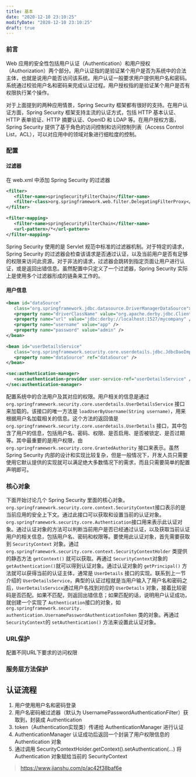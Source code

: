 ```yaml
---
title: 基本
date: "2020-12-10 23:10:25"
modifyDate: "2020-12-10 23:10:25"
draft: true
---
```

### 前言

Web 应用的安全性包括用户认证（Authentication）和用户授权（Authorization）两个部分。用户认证指的是验证某个用户是否为系统中的合法主体，也就是说用户能否访问该系统。用户认证一般要求用户提供用户名和密码。系统通过校验用户名和密码来完成认证过程。用户授权指的是验证某个用户是否有权限执行某个操作。

对于上面提到的两种应用情景，Spring Security 框架都有很好的支持。在用户认证方面，Spring Security 框架支持主流的认证方式，包括 HTTP 基本认证、HTTP 表单验证、HTTP 摘要认证、OpenID 和 LDAP 等。在用户授权方面，Spring Security 提供了基于角色的访问控制和访问控制列表（Access Control List，ACL），可以对应用中的领域对象进行细粒度的控制。

### 配置

#### 过滤器

在 web.xml 中添加 Spring Security 的过滤器

```xml
<filter> 
   <filter-name>springSecurityFilterChain</filter-name> 
   <filter-class>org.springframework.web.filter.DelegatingFilterProxy</filter-class> 
</filter> 
 
<filter-mapping> 
   <filter-name>springSecurityFilterChain</filter-name> 
   <url-pattern>/*</url-pattern> 
</filter-mapping>
```

Spring Security 使用的是 Servlet 规范中标准的过滤器机制。对于特定的请求，Spring Security 的过滤器会检查该请求是否通过认证，以及当前用户是否有足够的权限来访问此资源。对于非法的请求，过滤器会跳转到指定页面让用户进行认证，或是返回出错信息。虽然配置中只定义了一个过滤器，Spring Security 实际上是使用多个过滤器形成的链条来工作的。

#### 用户信息

```xml
<bean id="dataSource"
   class="org.springframework.jdbc.datasource.DriverManagerDataSource"> 
   <property name="driverClassName" value="org.apache.derby.jdbc.ClientDriver" /> 
   <property name="url" value="jdbc:derby://localhost:1527/mycompany" /> 
   <property name="username" value="app" /> 
   <property name="password" value="admin" /> 
</bean> 
 
<bean id="userDetailsService"
   class="org.springframework.security.core.userdetails.jdbc.JdbcDaoImpl"> 
   <property name="dataSource" ref="dataSource" /> 
</bean> 
 
<sec:authentication-manager> 
   <sec:authentication-provider user-service-ref="userDetailsService" /> 
</sec:authentication-manager>
```

配置系统中的合法用户及其对应的权限。用户相关的信息是通过 `org.springframework.security.core.userdetails.UserDetailsService` 接口来加载的。该接口的唯一方法是 `loadUserByUsername(String username)`，用来根据用户名加载相关的信息。这个方法的返回值是 `org.springframework.security.core.userdetails.UserDetails` 接口，其中包含了用户的信息，包括用户名、密码、权限、是否启用、是否被锁定、是否过期等。其中最重要的是用户权限，由 `org.springframework.security.core.GrantedAuthority` 接口来表示。虽然 Spring Security 内部的设计和实现比较复杂，但是一般情况下，开发人员只需要使用它默认提供的实现就可以满足绝大多数情况下的需求，而且只需要简单的配置声明即可。

### 核心对象

下面开始讨论几个 Spring Security 里面的核心对象。`org.springframework.security.core.context.SecurityContext`接口表示的是当前应用的安全上下文。通过此接口可以获取和设置当前的认证对象。`org.springframework.security.core.Authentication`接口用来表示此认证对象。通过认证对象的方法可以判断当前用户是否已经通过认证，以及获取当前认证用户的相关信息，包括用户名、密码和权限等。要使用此认证对象，首先需要获取到 `SecurityContext` 对象。通过 `org.springframework.security.core.context.SecurityContextHolder` 类提供的静态方法 `getContext()` 就可以获取。再通过 `SecurityContext`对象的 `getAuthentication()`就可以得到认证对象。通过认证对象的 `getPrincipal()` 方法就可以获得当前的认证主体，通常是 `UserDetails` 接口的实现。联系到上一节介绍的 `UserDetailsService`，典型的认证过程就是当用户输入了用户名和密码之后，`UserDetailsService`通过用户名找到对应的 `UserDetails` 对象，接着比较密码是否匹配。如果不匹配，则返回出错信息；如果匹配的话，说明用户认证成功，就创建一个实现了 `Authentication`接口的对象，如 `org.springframework.security. authentication.UsernamePasswordAuthenticationToken` 类的对象。再通过 `SecurityContext`的 `setAuthentication()` 方法来设置此认证对象。



### URL保护

配置不同URL下要求的访问权限

### 服务层方法保护

## 认证流程

1. 用户使用用户名和密码登录
2. 用户名密码被过滤器（默认为 UsernamePasswordAuthenticationFilter）获取到，封装成 Authentication
3. token（Authentication实现类）传递给 AuthenticationManager 进行认证
4. AuthenticationManager 认证成功后返回一个封装了用户权限信息的 Authentication 对象
5. 通过调用 SecurityContextHolder.getContext().setAuthentication(...)  将 Authentication 对象赋给当前的 SecurityContext



> https://www.jianshu.com/p/ac42f38baf6e

